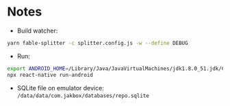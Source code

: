 # Notes

* Build watcher:
```bash
yarn fable-splitter -c splitter.config.js -w --define DEBUG
```

* Run:
```bash
export ANDROID_HOME=/Library/Java/JavaVirtualMachines/jdk1.8.0_51.jdk/Contents/Home
npx react-native run-android
```

* SQLite file on emulator device: `/data/data/com.jakbox/databases/repo.sqlite`